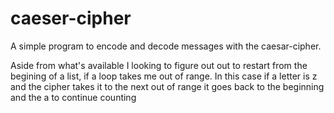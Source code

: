 # caeser-cipher

A simple program to encode and decode messages with the caesar-cipher.

Aside from what's available I looking to figure out out to restart from the begining of a list, if a loop takes me out of range.
In this case if a letter is z and the cipher takes it to the next out of range it goes back to the beginning and the a to continue counting

